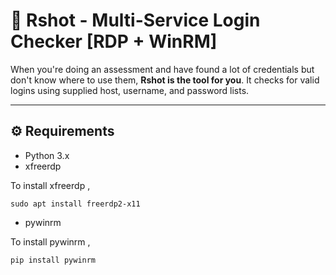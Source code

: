 # 🔐 Rshot - Multi-Service Login Checker [RDP + WinRM]

When you're doing an assessment and have found a lot of credentials but don't know where to use them, **Rshot is the tool for you**. It checks for valid logins using supplied host, username, and password lists.

---


## ⚙️ Requirements

- Python 3.x  
- xfreerdp

To install xfreerdp ,

```
sudo apt install freerdp2-x11
```

- pywinrm

To install pywinrm ,

```
pip install pywinrm
```
